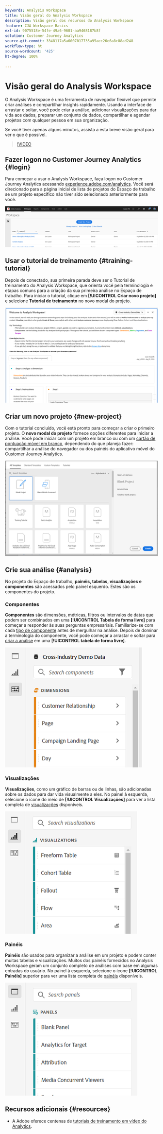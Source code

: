 ```yaml
---
keywords: Analysis Workspace
title: Visão geral do Analysis Workspace
description: Visão geral dos recursos do Analysis Workspace
feature: CJA Workspace Basics
exl-id: 9075518e-54fe-49a6-9601-aa9468187b8f
solution: Customer Journey Analytics
source-git-commit: 3348117a5a6007017735a95aec26e6a8c88ad248
workflow-type: ht
source-wordcount: '425'
ht-degree: 100%

---
```


# Visão geral do Analysis Workspace

O Analysis Workspace é uma ferramenta de navegador flexível que permite criar análises e compartilhar insights rapidamente. Usando a interface de arrastar e soltar, você pode criar a análise, adicionar visualizações para dar vida aos dados, preparar um conjunto de dados, compartilhar e agendar projetos com qualquer pessoa em sua organização.

Se você tiver apenas alguns minutos, assista a esta breve visão geral para ver o que é possível.

>[!VIDEO](https://video.tv.adobe.com/v/26266/?quality=12)

## Fazer logon no Customer Journey Analytics {#login}

Para começar a usar o Analysis Workspace, faça logon no Customer Journey Analytics acessando [experience.adobe.com/analytics](https://experience.adobe.com/analytics). Você será direcionado para a página inicial de lista de projetos do Espaço de trabalho se um projeto específico não tiver sido selecionado anteriormente para você.

![](assets/login-analytics.png)

## Usar o tutorial de treinamento {#training-tutorial}

Depois de conectado, sua primeira parada deve ser o Tutorial de treinamento do Analysis Workspace, que orienta você pela terminologia e etapas comuns para a criação da sua primeira análise no Espaço de trabalho. Para iniciar o tutorial, clique em **[!UICONTROL Criar novo projeto]** e selecione **Tutorial de treinamento** no novo modal do projeto.

![](assets/training-tutorial.png)

## Criar um novo projeto {#new-project}

Com o tutorial concluído, você está pronto para começar a criar o primeiro projeto. O **novo modal do projeto** fornece opções diferentes para iniciar a análise. Você pode iniciar com um projeto em branco ou com um [cartão de pontuação móvel em branco](/help/mobile-app/curator.md), dependendo do que planeja fazer: compartilhar a análise do navegador ou dos painéis do aplicativo móvel do Customer Journey Analytics.

![](assets/create-new-project.png)

## Crie sua análise {#analysis}

No projeto do Espaço de trabalho, **painéis, tabelas, visualizações e componentes** são acessados pelo painel esquerdo. Estes são os componentes do projeto.

### Componentes

**Componentes** são dimensões, métricas, filtros ou intervalos de datas que podem ser combinados em uma **[!UICONTROL Tabela de forma livre]** para começar a responder às suas perguntas empresariais. Familiarize-se com cada [tipo de componente](/help/components/overview.md) antes de mergulhar na análise. Depois de dominar a terminologia do componente, você pode começar a arrastar e soltar para [criar a análise](/help/analysis-workspace/build-workspace-project/freeform-overview.md) em uma **[!UICONTROL tabela de forma livre]**.

![](assets/build-components.png)

### Visualizações

**Visualizações**, como um gráfico de barras ou de linhas, são adicionadas sobre os dados para dar vida visualmente a eles. No painel à esquerda, selecione o ícone do meio de **[!UICONTROL Visualizações]** para ver a lista completa de [visualizações](/help/analysis-workspace/visualizations/freeform-analysis-visualizations.md) disponíveis.

![](assets/build-visualizations.png)

### Painéis

**Painéis** são usados para organizar a análise em um projeto e podem conter muitas tabelas e visualizações. Muitos dos painéis fornecidos no Analysis Workspace geram um conjunto completo de análises com base em algumas entradas do usuário. No painel à esquerda, selecione o ícone **[!UICONTROL Painéis]** superior para ver uma lista completa de [painéis](/help/analysis-workspace/c-panels/panels.md) disponíveis.

![](assets/build-panels.png)

## Recursos adicionais {#resources}

* A Adobe oferece centenas de [tutoriais de treinamento em vídeo do Analytics](https://experienceleague.adobe.com/docs/analytics-learn/tutorials/overview.html?lang=pt-BR).
